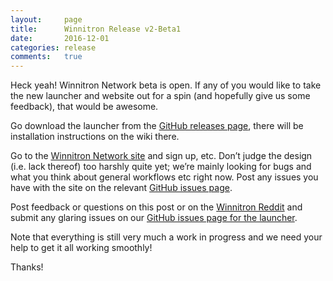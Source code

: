 ```yaml
---
layout:     page
title:      Winnitron Release v2-Beta1
date:       2016-12-01
categories: release
comments:   true
---
```


Heck yeah! Winnitron Network beta is open. If any of you would like to take the new launcher and website out for a spin (and hopefully give us some feedback), that would be awesome.

Go download the launcher from the [GitHub releases page](https://github.com/winnitron/WinnitronLauncher/releases), there will be installation instructions on the wiki there.

Go to the [Winnitron Network site](http://network.winnitron.com) and sign up, etc.  Don’t judge the design (i.e. lack thereof) too harshly quite yet; we’re mainly looking for bugs and what you think about general workflows etc right now.  Post any issues you have with the site on the relevant [GitHub issues page](https://github.com/winnitron/winnitron_reborn/issues).

Post feedback or questions on this post or on the [Winnitron Reddit](https://www.reddit.com/r/winnitron/comments/5frgkl/release_winnitron_v2beta1/) and submit any glaring issues on our [GitHub issues page for the launcher](https://github.com/winnitron/WinnitronLauncher/issues).

Note that everything is still very much a work in progress and we need your help to get it all working smoothly!

Thanks!
